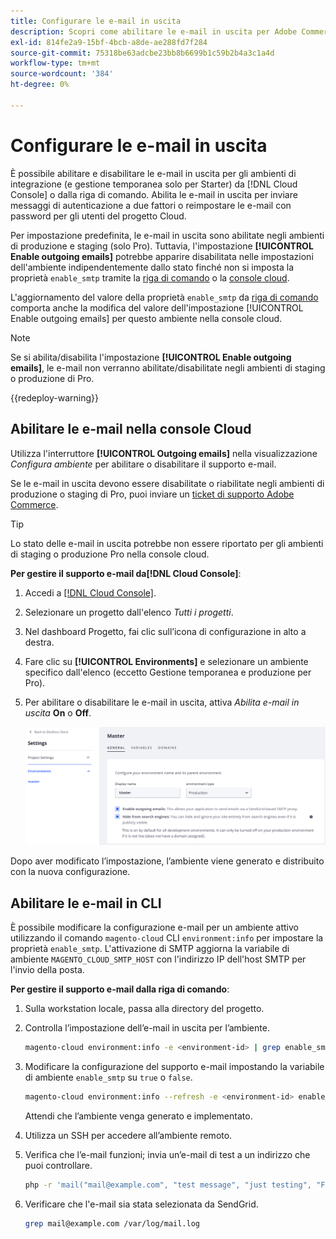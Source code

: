 ```yaml
---
title: Configurare le e-mail in uscita
description: Scopri come abilitare le e-mail in uscita per Adobe Commerce sull’infrastruttura cloud.
exl-id: 814fe2a9-15bf-4bcb-a8de-ae288fd7f284
source-git-commit: 75318be63adcbe23bb8b6699b1c59b2b4a3c1a4d
workflow-type: tm+mt
source-wordcount: '384'
ht-degree: 0%

---
```


# Configurare le e-mail in uscita

È possibile abilitare e disabilitare le e-mail in uscita per gli ambienti di integrazione (e gestione temporanea solo per Starter) da [!DNL Cloud Console] o dalla riga di comando. Abilita le e-mail in uscita per inviare messaggi di autenticazione a due fattori o reimpostare le e-mail con password per gli utenti del progetto Cloud.

Per impostazione predefinita, le e-mail in uscita sono abilitate negli ambienti di produzione e staging (solo Pro). Tuttavia, l&#39;impostazione **[!UICONTROL Enable outgoing emails]** potrebbe apparire disabilitata nelle impostazioni dell&#39;ambiente indipendentemente dallo stato finché non si imposta la proprietà `enable_smtp` tramite la [riga di comando](#enable-emails-in-the-cli) o la [console cloud](outgoing-emails.md#enable-emails-in-the-cloud-console).

L&#39;aggiornamento del valore della proprietà `enable_smtp` da [riga di comando](#enable-emails-in-the-cli) comporta anche la modifica del valore dell&#39;impostazione [!UICONTROL Enable outgoing emails] per questo ambiente nella console cloud.

>[!NOTE]
>
>Se si abilita/disabilita l&#39;impostazione **[!UICONTROL Enable outgoing emails]**, le e-mail non verranno abilitate/disabilitate negli ambienti di staging o produzione di Pro.

{{redeploy-warning}}

## Abilitare le e-mail nella console Cloud

Utilizza l&#39;interruttore **[!UICONTROL Outgoing emails]** nella visualizzazione _Configura ambiente_ per abilitare o disabilitare il supporto e-mail.

Se le e-mail in uscita devono essere disabilitate o riabilitate negli ambienti di produzione o staging di Pro, puoi inviare un [ticket di supporto Adobe Commerce](https://experienceleague.adobe.com/en/docs/commerce-knowledge-base/kb/help-center-guide/magento-help-center-user-guide).

>[!TIP]
>
>Lo stato delle e-mail in uscita potrebbe non essere riportato per gli ambienti di staging o produzione Pro nella console cloud.

**Per gestire il supporto e-mail da[!DNL Cloud Console]**:

1. Accedi a [[!DNL Cloud Console]](https://console.adobecommerce.com).
1. Selezionare un progetto dall&#39;elenco _Tutti i progetti_.
1. Nel dashboard Progetto, fai clic sull’icona di configurazione in alto a destra.
1. Fare clic su **[!UICONTROL Environments]** e selezionare un ambiente specifico dall&#39;elenco (eccetto Gestione temporanea e produzione per Pro).
1. Per abilitare o disabilitare le e-mail in uscita, attiva _Abilita e-mail in uscita_ **On** o **Off**.

   ![Abilita configurazione posta elettronica in uscita](../../assets/outgoing-emails.png)

Dopo aver modificato l’impostazione, l’ambiente viene generato e distribuito con la nuova configurazione.

## Abilitare le e-mail in CLI

È possibile modificare la configurazione e-mail per un ambiente attivo utilizzando il comando `magento-cloud` CLI `environment:info` per impostare la proprietà `enable_smtp`. L&#39;attivazione di SMTP aggiorna la variabile di ambiente `MAGENTO_CLOUD_SMTP_HOST` con l&#39;indirizzo IP dell&#39;host SMTP per l&#39;invio della posta.

**Per gestire il supporto e-mail dalla riga di comando**:

1. Sulla workstation locale, passa alla directory del progetto.

1. Controlla l’impostazione dell’e-mail in uscita per l’ambiente.

   ```bash
   magento-cloud environment:info -e <environment-id> | grep enable_smtp
   ```

1. Modificare la configurazione del supporto e-mail impostando la variabile di ambiente `enable_smtp` su `true` o `false`.

   ```bash
   magento-cloud environment:info --refresh -e <environment-id> enable_smtp true
   ```

   Attendi che l’ambiente venga generato e implementato.

1. Utilizza un SSH per accedere all’ambiente remoto.

1. Verifica che l’e-mail funzioni; invia un’e-mail di test a un indirizzo che puoi controllare.

   ```bash
   php -r 'mail("mail@example.com", "test message", "just testing", "From: tester@example.com");'
   ```

1. Verificare che l&#39;e-mail sia stata selezionata da SendGrid.

   ```bash
   grep mail@example.com /var/log/mail.log
   ```
